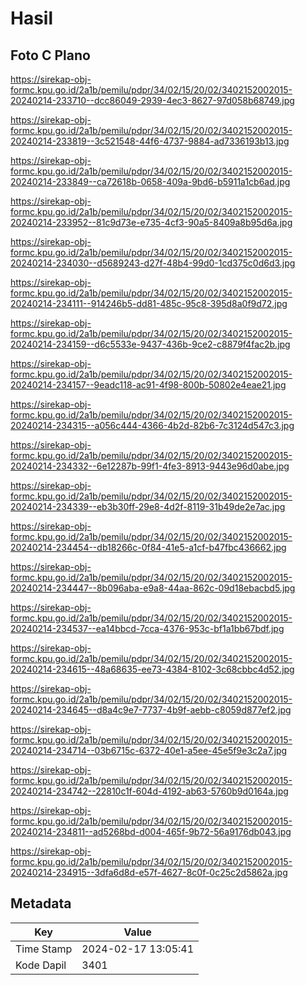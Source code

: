 # Hasil

## Foto C Plano

https://sirekap-obj-formc.kpu.go.id/2a1b/pemilu/pdpr/34/02/15/20/02/3402152002015-20240214-233710--dcc86049-2939-4ec3-8627-97d058b68749.jpg

https://sirekap-obj-formc.kpu.go.id/2a1b/pemilu/pdpr/34/02/15/20/02/3402152002015-20240214-233819--3c521548-44f6-4737-9884-ad7336193b13.jpg

https://sirekap-obj-formc.kpu.go.id/2a1b/pemilu/pdpr/34/02/15/20/02/3402152002015-20240214-233849--ca72618b-0658-409a-9bd6-b5911a1cb6ad.jpg

https://sirekap-obj-formc.kpu.go.id/2a1b/pemilu/pdpr/34/02/15/20/02/3402152002015-20240214-233952--81c9d73e-e735-4cf3-90a5-8409a8b95d6a.jpg

https://sirekap-obj-formc.kpu.go.id/2a1b/pemilu/pdpr/34/02/15/20/02/3402152002015-20240214-234030--d5689243-d27f-48b4-99d0-1cd375c0d6d3.jpg

https://sirekap-obj-formc.kpu.go.id/2a1b/pemilu/pdpr/34/02/15/20/02/3402152002015-20240214-234111--914246b5-dd81-485c-95c8-395d8a0f9d72.jpg

https://sirekap-obj-formc.kpu.go.id/2a1b/pemilu/pdpr/34/02/15/20/02/3402152002015-20240214-234159--d6c5533e-9437-436b-9ce2-c8879f4fac2b.jpg

https://sirekap-obj-formc.kpu.go.id/2a1b/pemilu/pdpr/34/02/15/20/02/3402152002015-20240214-234157--9eadc118-ac91-4f98-800b-50802e4eae21.jpg

https://sirekap-obj-formc.kpu.go.id/2a1b/pemilu/pdpr/34/02/15/20/02/3402152002015-20240214-234315--a056c444-4366-4b2d-82b6-7c3124d547c3.jpg

https://sirekap-obj-formc.kpu.go.id/2a1b/pemilu/pdpr/34/02/15/20/02/3402152002015-20240214-234332--6e12287b-99f1-4fe3-8913-9443e96d0abe.jpg

https://sirekap-obj-formc.kpu.go.id/2a1b/pemilu/pdpr/34/02/15/20/02/3402152002015-20240214-234339--eb3b30ff-29e8-4d2f-8119-31b49de2e7ac.jpg

https://sirekap-obj-formc.kpu.go.id/2a1b/pemilu/pdpr/34/02/15/20/02/3402152002015-20240214-234454--db18266c-0f84-41e5-a1cf-b47fbc436662.jpg

https://sirekap-obj-formc.kpu.go.id/2a1b/pemilu/pdpr/34/02/15/20/02/3402152002015-20240214-234447--8b096aba-e9a8-44aa-862c-09d18ebacbd5.jpg

https://sirekap-obj-formc.kpu.go.id/2a1b/pemilu/pdpr/34/02/15/20/02/3402152002015-20240214-234537--ea14bbcd-7cca-4376-953c-bf1a1bb67bdf.jpg

https://sirekap-obj-formc.kpu.go.id/2a1b/pemilu/pdpr/34/02/15/20/02/3402152002015-20240214-234615--48a68635-ee73-4384-8102-3c68cbbc4d52.jpg

https://sirekap-obj-formc.kpu.go.id/2a1b/pemilu/pdpr/34/02/15/20/02/3402152002015-20240214-234645--d8a4c9e7-7737-4b9f-aebb-c8059d877ef2.jpg

https://sirekap-obj-formc.kpu.go.id/2a1b/pemilu/pdpr/34/02/15/20/02/3402152002015-20240214-234714--03b6715c-6372-40e1-a5ee-45e5f9e3c2a7.jpg

https://sirekap-obj-formc.kpu.go.id/2a1b/pemilu/pdpr/34/02/15/20/02/3402152002015-20240214-234742--22810c1f-604d-4192-ab63-5760b9d0164a.jpg

https://sirekap-obj-formc.kpu.go.id/2a1b/pemilu/pdpr/34/02/15/20/02/3402152002015-20240214-234811--ad5268bd-d004-465f-9b72-56a9176db043.jpg

https://sirekap-obj-formc.kpu.go.id/2a1b/pemilu/pdpr/34/02/15/20/02/3402152002015-20240214-234915--3dfa6d8d-e57f-4627-8c0f-0c25c2d5862a.jpg


## Metadata

| Key        | Value               |
| ---------- | ------------------- |
| Time Stamp | 2024-02-17 13:05:41 |
| Kode Dapil | 3401                |



